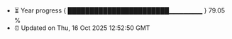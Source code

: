 - ⏳ Year progress { ███████████████████████▁▁▁▁▁▁▁ } 79.05 %
- ⏰ Updated on Thu, 16 Oct 2025 12:52:50 GMT

